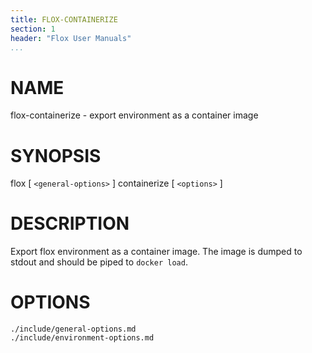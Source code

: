 ```yaml
---
title: FLOX-CONTAINERIZE
section: 1
header: "Flox User Manuals"
...
```



# NAME

flox-containerize - export environment as a container image

# SYNOPSIS

flox [ `<general-options>` ] containerize [ `<options>` ]

# DESCRIPTION

Export flox environment as a container image. The image is dumped to stdout and
should be piped to `docker load`.

# OPTIONS

```{.include}
./include/general-options.md
./include/environment-options.md
```
